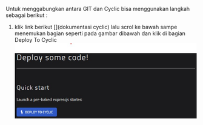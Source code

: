 Untuk menggabungkan antara GIT dan Cyclic bisa menggunakan langkah sebagai berikut :
1. klik link berikut [](dokumentasi cyclic) lalu scrol ke bawah sampe menemukan bagian seperti pada gambar dibawah dan klik di bagian Deploy To Cyclic
![01](minggu-03/latihan/g1.jpg)
